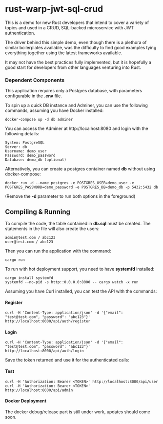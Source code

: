 # rust-warp-jwt-sql-crud

This is a demo for new Rust developers that intend to cover a variety of topics and used in a CRUD, SQL-backed
microservice with JWT authentication.

The driver behind this simple demo, even though there is a plethora of similar boilerplates available, was the difficulty to
find good examples tying everything together using the latest frameworks available.

It may not have the best practices fully implemented, but it is hopefully a good start for developers from other languages venturing into Rust.

### Dependent Components ###
This application requires only a Postgres database, with parameters configurable in the **.env** file.

To spin up a quick DB instance and Adminer, you can use the following commands, assuming you have Docker installed:
```
docker-compose up -d db adminer
```
You can access the Adminer at http://localhost:8080 and login with the following details:

    System: PostgreSQL  
    Server: db  
    Username: demo_user  
    Password: demo_password  
    Database: demo_db (optional)

Alternatively, you can create a postgres container named **db** without using docker-compose:
```
docker run -d --name postgres -e POSTGRES_USER=demo_user -e POSTGRES_PASSWORD=demo_password -e POSTGRES_DB=demo_db -p 5432:5432 db
```
(Remove the **-d** parameter to run both options in the foreground)

## Compiling & Running ##
To compile the code, the table contained in **db.sql** must be created. The statements in the file will also create the users:

    admin@test.com / abc123
    user@test.com / abc123  
Then you can run the application with the command:

    cargo run

To run with hot deployment support, you need to have **systemfd** installed:

    cargo install systemfd
    systemfd --no-pid -s http::0.0.0.0:8000 -- cargo watch -x run



Assuming you have Curl installed, you can test the API with the commands:

#### Register 
    curl -H 'Content-Type: application/json' -d '{"email": "test@test.com", "password": "abc123"}' http://localhost:8000/api/auth/register

#### Login
    curl -H 'Content-Type: application/json' -d '{"email": "test@test.com", "password": "abc123"}' http://localhost:8000/api/auth/login

Save the token returned and use it for the authenticated calls:

#### Test
    curl -H 'Authorization: Bearer <TOKEN>' http://localhost:8000/api/user
    curl -H 'Authorization: Bearer <TOKEN>' http://localhost:8000/api/admin


#### Docker Deployment
The docker debug/release part is still under work, updates should come soon. 